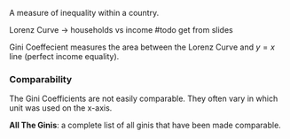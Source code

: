 A measure of inequality within a country.

Lorenz Curve -> households vs income
#todo get from slides

Gini Coeffecient measures the area between the Lorenz Curve and $y=x$ line (perfect income equality).
### Comparability
The Gini Coefficients are not easily comparable. They often vary in which unit was used on the x-axis. 

**All The Ginis**: a complete list of all ginis that have been made comparable.